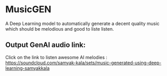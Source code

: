 # MusicGEN
 A Deep Learning model to automatically generate a decent quality music which should be melodious and good to liste listen.
## Output GenAI audio link:
Click on the link to listen awesome AI melodies : https://soundcloud.com/samyak-kala/sets/music-generated-using-deep-learning-samyakkala
